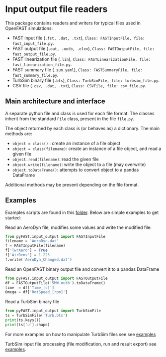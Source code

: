 
# Input output file readers

This package contains readers and writers for typical files used in OpenFAST simulations:
- FAST input file  (`.fst, .dat, .txt`), `Class: FASTInputFile, file: fast_input_file.py`. 
- FAST output file (`.out, .outb, .elev`), `Class: FASTOutputFile, file: fast_output_file.py`. 
- FAST linearization file (`.lin`), `Class: FASTLinearizationFile, file: fast_linearization_file.py`. 
- FAST summary file (`.sum.yaml`), `Class: FASTSummaryFile, file: fast_summary_file.py`. 
- TurbSim binary file (`.bts`), `Class: TurbSimFile, file: turbsim_file.py`. 
- CSV file (`.csv, .dat, .txt`), `Class: CSVFile, file: csv_file.py`. 


## Main architecture and interface

A separate python file and class is used for each file format.
The classes inherit from the standard `File` class, present in the file `file.py`.

The object returned by each class is (or behaves as) a dictionary.
The main methods are:
- `object = class()` : create an instance of a file object
- `object = class(filename)`: create an instance of a file object, and read a given file
- `object.read(filename)`: read the given file
- `object.write(filename)`: write the object to a file (may overwrite)
- `object.toDataFrame()`: attempts to convert object to a pandas DataFrame

Additional methods may be present depending on the file format.


## Examples
Examples scripts are found in this [folder](examples). 
Below are simple examples to get started:


Read an AeroDyn file, modifies some values and write the modified file:
```python
from pyFAST.input_output import FASTInputFile
filename = 'AeroDyn.dat'
f = FASTInputFile(filename)
f['TwrAero'] = True
f['AirDens'] = 1.225
f.write('AeroDyn_Changed.dat')
```

Read an OpenFAST binary output file and convert it to a pandas DataFrame
```python
from pyFAST.input_output import FASTOutputFile
df = FASTOutputFile('5MW.outb').toDataFrame()
time  = df['Time_[s]']
Omega = df['RotSpeed_[rpm]']
```

Read a TurbSim binary file
```python 
from pyFAST.input_output import TurbSimFile
ts = TurbSimFile('Turb.bts')
print(ts.keys())
print(ts['u'].shape)  
```
For more examples on how to manipulate TurbSim files see
see [examples](examples/Example_TurbSimBox.py)

TurbSim input file processing (file modification, run and result export) 
see [examples](examples/Example_TurbSim_Processing.py).
